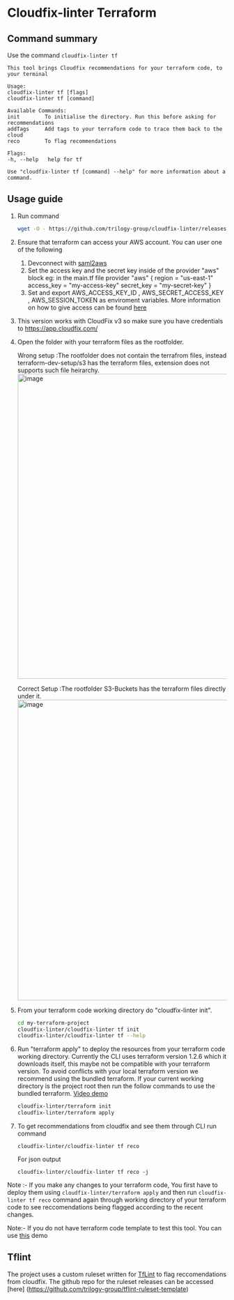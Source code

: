 # Cloudfix-linter Terraform

## Command summary
Use the command `cloudfix-linter tf`
```
This tool brings Cloudfix recommendations for your terraform code, to your terminal

Usage:
cloudfix-linter tf [flags]
cloudfix-linter tf [command]

Available Commands:
init        To initialise the directory. Run this before asking for recommendations
addTags     Add tags to your terraform code to trace them back to the cloud
reco        To flag recommendations

Flags:
-h, --help   help for tf

Use "cloudfix-linter tf [command] --help" for more information about a command.
```
## Usage guide
1. Run command 
	```bash
	wget -O - https://github.com/trilogy-group/cloudfix-linter/releases/latest/download/install.sh | bash
	```

2. Ensure that terraform can access your AWS account. You can user one of the following

    1. Devconnect with [saml2aws](https://github.com/Versent/saml2aws)
    2. Set the access key and the secret key inside of the provider "aws" block eg: in the main.tf file provider "aws" { region = "us-east-1" access_key = "my-access-key" secret_key = "my-secret-key" } 
    3. Set and export AWS_ACCESS_KEY_ID , AWS_SECRET_ACCESS_KEY , AWS_SESSION_TOKEN as enviroment variables. More information on how to give access can be found [here](https://registry.terraform.io/providers/hashicorp/aws/latest/docs)

3. This version works with CloudFix v3 so make sure you have credentials to https://app.cloudfix.com/

4. Open the folder with your terraform files as the rootfolder.    
            
   Wrong setup :The rootfolder does not contain the terrafrom files, instead terraform-dev-setup/s3 has the terraform files, extension does not supports such file heirarchy.    
   <img width="700" alt="image" src="https://user-images.githubusercontent.com/110278052/222429097-b9788278-1ac1-41ae-96c7-f803e57a9643.png">

   Correct Setup :The rootfolder S3-Buckets has the terraform files directly under it.     
   <img width="690" alt="image" src="https://user-images.githubusercontent.com/110278052/222428861-0485684d-9f20-4270-b51f-7596cccccb04.png">


5. From your terraform code working directory do "cloudfix-linter init".
	```bash
	cd my-terraform-project
	cloudfix-linter/cloudfix-linter tf init
	cloudfix-linter/cloudfix-linter tf --help
	```


6. Run "terraform apply" to deploy the resources from your terraform code working directory. Currently the CLI uses terraform version 1.2.6 which it downloads itself, this maybe not be compatible with your terraform version. To avoid conflicts with your local terraform version we recommend using the bundled terraform. If your current working directory is the project root then run the follow commands to use the bundled terraform. [Video demo](https://www.loom.com/share/f27c295e251b452696516055b65323f1)
	```bash
	cloudfix-linter/terraform init
	cloudfix-linter/terraform apply
	```

7. To get recommendations from cloudfix and see them through CLI run command 
    ```
    cloudfix-linter/cloudfix-linter tf reco
    ```
    For json output
    ```
    cloudfix-linter/cloudfix-linter tf reco -j
    ```

Note :- If you make any changes to your terraform code, You first have to deploy them using `cloudfix-linter/terraform apply` and then run `cloudfix-linter tf reco` command again through working directory of your terraform code to see reccomendations being flagged according to the recent changes. 

Note:- If you do not have terraform code template to test this tool. You can use [this](https://github.com/trilogy-group/cloudfixLinter-demo) demo


## Tflint

The project uses a custom ruleset written for [TfLint](https://github.com/terraform-linters/tflint/blob/master/docs/developer-guide/architecture.md) to flag reccomendations from cloudfix. The github repo for the ruleset releases can be accessed [here] (https://github.com/trilogy-group/tflint-ruleset-template)
